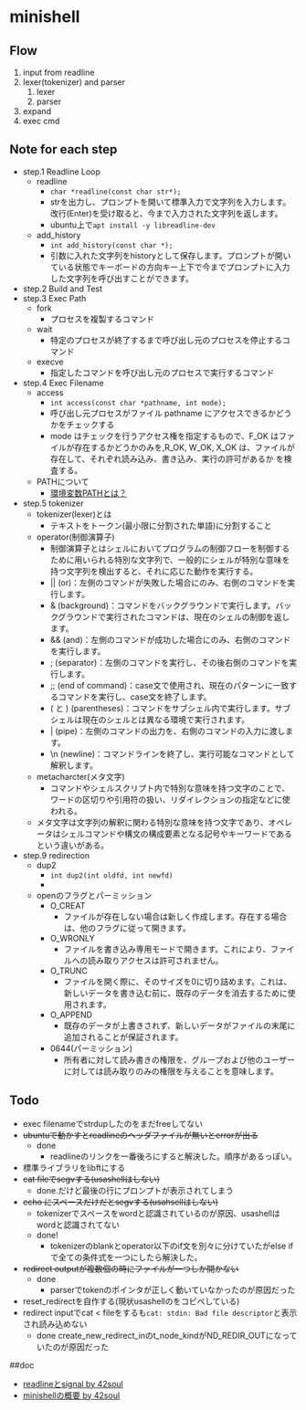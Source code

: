 # minishell
## Flow
1. input from readline
1. lexer(tokenizer) and parser
	1. lexer
	1. parser
1. expand
1. exec cmd

## Note for each step
- step.1 Readline Loop
	- readline
		- `char *readline(const char str*);`
		- strを出力し、プロンプトを開いて標準入力で文字列を入力します。改行(Enter)を受け取ると、今まで入力された文字列を返します。
		- ubuntu上で`apt install -y libreadline-dev`
	- add_history
		- `int add_history(const char *);`
		- 引数に入れた文字列をhistoryとして保存します。プロンプトが開いている状態でキーボードの方向キー上下で今までプロンプトに入力した文字列を呼び出すことができます。
- step.2 Build and Test
- step.3 Exec Path
	- fork
		- プロセスを複製するコマンド
	- wait
		- 特定のプロセスが終了するまで呼び出し元のプロセスを停止するコマンド
	- execve
		- 指定したコマンドを呼び出し元のプロセスで実行するコマンド
- step.4 Exec Filename
	- access
		- `int access(const char *pathname, int mode);`
		- 呼び出し元プロセスがファイル pathname にアクセスできるかどうかをチェックする
		- mode はチェックを行うアクセス権を指定するもので、F_OK はファイルが存在するかどうかのみを,R_OK, W_OK, X_OK は、ファイルが存在して、それぞれ読み込み、書き込み、実行の許可があるか を検査する。
	- PATHについて
		- [環境変数PATHとは？](https://otomosa.com/linux/envpath/)
- step.5 tokenizer
	- tokenizer(lexer)とは
		- テキストをトークン(最小限に分割された単語)に分割すること
	- operator(制御演算子)
		- 制御演算子とはシェルにおいてプログラムの制御フローを制御するために用いられる特別な文字列で、一般的にシェルが特別な意味を持つ文字列を検出すると、それに応じた動作を実行する。
		- || (or)：左側のコマンドが失敗した場合にのみ、右側のコマンドを実行します。
		- & (background)：コマンドをバックグラウンドで実行します。バックグラウンドで実行されたコマンドは、現在のシェルの制御を返します。
		- && (and)：左側のコマンドが成功した場合にのみ、右側のコマンドを実行します。
		- ; (separator)：左側のコマンドを実行し、その後右側のコマンドを実行します。
		- ;; (end of command)：case文で使用され、現在のパターンに一致するコマンドを実行し、case文を終了します。
		- ( と ) (parentheses)：コマンドをサブシェル内で実行します。サブシェルは現在のシェルとは異なる環境で実行されます。
		- | (pipe)：左側のコマンドの出力を、右側のコマンドの入力に渡します。
		- \n (newline)：コマンドラインを終了し、実行可能なコマンドとして解釈します。
	- metacharcter(メタ文字)
		- コマンドやシェルスクリプト内で特別な意味を持つ文字のことで、ワードの区切りや引用符の扱い、リダイレクションの指定などに使われる。
	- メタ文字は文字列の解釈に関わる特別な意味を持つ文字であり、オペレータはシェルコマンドや構文の構成要素となる記号やキーワードであるという違いがある。
- step.9 redirection
	- dup2
		- `int dup2(int oldfd, int newfd)`
		- 
	- openのフラグとパーミッション
		- O_CREAT
			- ファイルが存在しない場合は新しく作成します。存在する場合は、他のフラグに従って開きます。
		- O_WRONLY
			- ファイルを書き込み専用モードで開きます。これにより、ファイルへの読み取りアクセスは許可されません。
		- O_TRUNC
			- ファイルを開く際に、そのサイズを0に切り詰めます。これは、新しいデータを書き込む前に、既存のデータを消去するために使用されます。
		- O_APPEND
			- 既存のデータが上書きされず、新しいデータがファイルの末尾に追加されることが保証されます。
		- 0644(パーミッション)
			- 所有者に対して読み書きの権限を、グループおよび他のユーザーに対しては読み取りのみの権限を与えることを意味します。

## Todo
- exec filenameでstrdupしたのをまだfreeしてない
- ~~ubuntuで動かすとreadlineのヘッダファイルが無いとerrorが出る~~
	- done
		- readlineのリンクを一番後ろにすると解決した。順序があるっぽい。
- 標準ライブラリをlibftにする
- ~~cat fileでsegvする(usashellはしない)~~
	- done.だけど最後の行にプロンプトが表示されてしまう
- ~~echo にスペースだけだとsegvする(usahsellはしない)~~
	- tokenizerでスペースをwordと認識されているのが原因、usashellはwordと認識されてない
	- done!
		- tokenizerのblankとoperator以下のif文を別々に分けていたがelse ifで全ての条件式を一つにしたら解決した。
- ~~redirect outputが複数個の時にファイルが一つしか開かない~~
	- done
		- parserでtokenのポインタが正しく動いていなかったのが原因だった
- reset_redirectを自作する(現状usashellのをコピペしている)
- redirect inputでcat < fileをするも`cat: stdin: Bad file descriptor`と表示され読み込めない
	- done
		create_new_redirect_inのt_node_kindがND_REDIR_OUTになっていたのが原因だった


##doc
- [readlineとsignal by 42soul](https://intrepidgeeks.com/tutorial/minishell-readline)
- [minishellの概要 by 42soul](https://techdebt.tistory.com/33?category=833728)